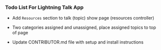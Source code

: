 ### Todo List For Lightning Talk App

<!-- * Add `assigned_to` to "talk" model columns -->
<!-- * Upvote option for the lightning talk topics -->
<!-- * Change assigned_to column to string to hold name -->
<!-- * Add First & Last name to Devise User signup -->
* Add `Resources` section to talk (topic) show page (resources controller)
<!-- * Add schedule time to talk topic -->
<!-- * Filter talk topics in ascending order -->
* Two categories assigned and unassigned, place assigned topics to top of page
<!-- * Setup Heroku for Firehose Community and push content -->
<!-- * Add speaker when assigned on index page -->
* Update CONTRIBUTOR.md file with setup and install instructions
